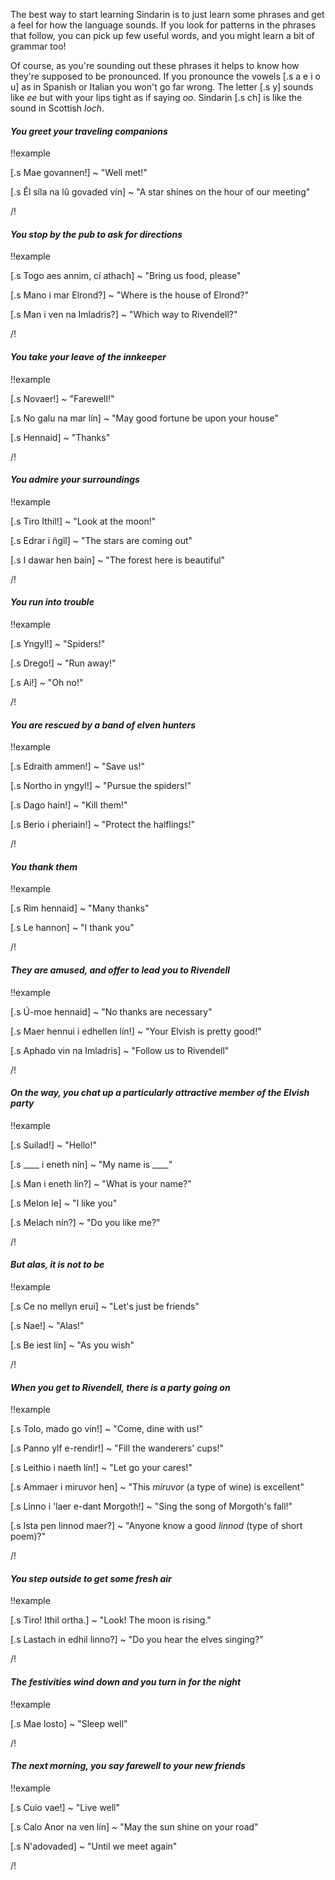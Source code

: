 
The best way to start learning Sindarin is to just learn some phrases and get a feel for how the language sounds. If you look for patterns in the phrases that follow, you can pick up few useful words, and you might learn a bit of grammar too!

Of course, as you're sounding out these phrases it helps to know how they're supposed to be pronounced. If you pronounce the vowels [.s a e i o u] as in Spanish or Italian you won't go far wrong. The letter [.s y] sounds like _ee_ but with your lips tight as if saying _oo_. Sindarin [.s ch] is like the sound in Scottish _loch_.

#### _You greet your traveling companions_

!!example

[.s Mae govannen!] ~ "Well met!"

[.s Êl síla na lû govaded vín] ~ "A star shines on the hour of our meeting"

/!

#### _You stop by the pub to ask for directions_

!!example

[.s Togo aes annim, cí athach] ~ "Bring us food, please"

[.s Mano i mar Elrond?] ~ "Where is the house of Elrond?"

[.s Man i ven na Imladris?] ~ "Which way to Rivendell?"

/!

#### _You take your leave of the innkeeper_

!!example

[.s Novaer!] ~ "Farewell!"

[.s No galu na mar lín] ~ "May good fortune be upon your house"

[.s Hennaid] ~ "Thanks"

/!

#### _You admire your surroundings_

!!example

[.s Tiro Ithil!] ~ "Look at the moon!"

[.s Edrar i ñgîl] ~ "The stars are coming out"

[.s I dawar hen bain] ~ "The forest here is beautiful"

/!


#### _You run into trouble_

!!example

[.s Yngyl!] ~ "Spiders!"

[.s Drego!] ~ "Run away!"

[.s Ai!] ~ "Oh no!"

/!

#### _You are rescued by a band of elven hunters_

!!example

[.s Edraith ammen!] ~ "Save us!"

[.s Northo in yngyl!] ~ "Pursue the spiders!"

[.s Dago hain!] ~ "Kill them!"

[.s Berio i pheriain!] ~ "Protect the halflings!"

/!

#### _You thank them_

!!example

[.s Rim hennaid] ~ "Many thanks"

[.s Le hannon] ~ "I thank you"

/!

#### _They are amused, and offer to lead you to Rivendell_

!!example

[.s Ú-moe hennaid] ~ "No thanks are necessary"

[.s Maer hennui i edhellen lín!] ~ "Your Elvish is pretty good!"

[.s Aphado vin na Imladris] ~ "Follow us to Rivendell"

/!

#### _On the way, you chat up a particularly attractive member of the Elvish party_

!!example

[.s Suilad!] ~ "Hello!"

[.s ____ i eneth nín] ~ "My name is ____"

[.s Man i eneth lín?] ~ "What is your name?"

[.s Melon le] ~ "I like you"

[.s Melach nín?] ~ "Do you like me?"

/!

#### _But alas, it is not to be_

!!example

[.s Ce no mellyn erui] ~ "Let's just be friends"

[.s Nae!] ~ "Alas!"

[.s Be iest lín] ~ "As you wish"

/!

#### _When you get to Rivendell, there is a party going on_

!!example

[.s Tolo, mado go vin!] ~ "Come, dine with us!"

[.s Panno ylf e-rendir!] ~ "Fill the wanderers' cups!"

[.s Leithio i naeth lín!] ~ "Let go your cares!"

[.s Ammaer i miruvor hen] ~ "This <em>miruvor</em> (a type of wine) is excellent"

[.s Linno i 'laer e-dant Morgoth!] ~ "Sing the song of Morgoth's fall!"

[.s Ista pen linnod maer?] ~ "Anyone know a good <em>linnod</em> (type of short poem)?"

/!

#### _You step outside to get some fresh air_

!!example

[.s Tiro! Ithil ortha.] ~ "Look! The moon is rising."

[.s Lastach in edhil linno?] ~ "Do you hear the elves singing?"

/!

#### _The festivities wind down and you turn in for the night_

!!example

[.s Mae losto] ~ "Sleep well"

/!

#### _The next morning, you say farewell to your new friends_

!!example

[.s Cuio vae!] ~ "Live well"

[.s Calo Anor na ven lín] ~ "May the sun shine on your road"

[.s N'adovaded] ~ "Until we meet again"

/!
